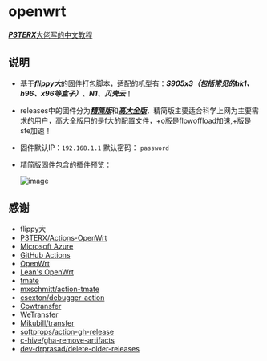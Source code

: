 # openwrt

[***P3TERX***大佬写的中文教程](https://p3terx.com/archives/build-openwrt-with-github-actions.html)

## 说明
- 基于***flippy大***的固件打包脚本，适配的机型有：***S905x3（包括常见的hk1、h96、x96等盒子）***、***N1***、***贝壳云***！
- releases中的固件分为[***精简版***](https://github.com/hibuddies/openwrt/releases/tag/ARMv8-mini-%E5%B7%B2%E6%89%93%E5%8C%85%E5%9B%BA%E4%BB%B6)和[***高大全版***](https://github.com/hibuddies/openwrt/releases/tag/ARMv8-gdq-%E5%B7%B2%E6%89%93%E5%8C%85%E5%9B%BA%E4%BB%B6)，精简版主要适合科学上网为主要需求的用户，高大全版用的是f大的配置文件，+o版是flowoffload加速,+版是sfe加速！
- 固件默认IP：`192.168.1.1` 默认密码： `password`
- 精简版固件包含的插件预览：

  ![image](https://github.com/hibuddies/openwrt/blob/main/image/%E7%B2%BE%E7%AE%80%E7%89%88%E5%9B%BA%E4%BB%B6.jpg)

## 感谢

- flippy大
- [P3TERX/Actions-OpenWrt](https://github.com/P3TERX/Actions-OpenWrt)
- [Microsoft Azure](https://azure.microsoft.com)
- [GitHub Actions](https://github.com/features/actions)
- [OpenWrt](https://github.com/openwrt/openwrt)
- [Lean's OpenWrt](https://github.com/coolsnowwolf/lede)
- [tmate](https://github.com/tmate-io/tmate)
- [mxschmitt/action-tmate](https://github.com/mxschmitt/action-tmate)
- [csexton/debugger-action](https://github.com/csexton/debugger-action)
- [Cowtransfer](https://cowtransfer.com)
- [WeTransfer](https://wetransfer.com/)
- [Mikubill/transfer](https://github.com/Mikubill/transfer)
- [softprops/action-gh-release](https://github.com/softprops/action-gh-release)
- [c-hive/gha-remove-artifacts](https://github.com/c-hive/gha-remove-artifacts)
- [dev-drprasad/delete-older-releases](https://github.com/dev-drprasad/delete-older-releases)
